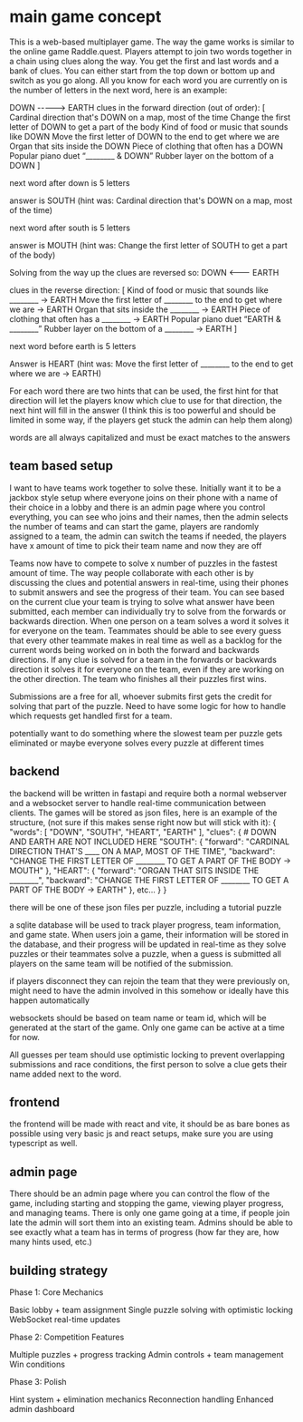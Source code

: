 # main game concept

This is a web-based multiplayer game. The way the game works is similar to the online game Raddle.quest. Players attempt to join two words together in a chain using clues along the way. You get the first and last words and a bank of clues. You can either start from the top down or bottom up and switch as you go along. All you know for each word you are currently on is the number of letters in the next word, here is an example:

DOWN -----> EARTH
clues in the forward direction (out of order): [
    Cardinal direction that's DOWN on a map, most of the time
    Change the first letter of DOWN to get a part of the body
    Kind of food or music that sounds like DOWN
    Move the first letter of DOWN to the end to get where we are
    Organ that sits inside the DOWN
    Piece of clothing that often has a DOWN
    Popular piano duet “________ & DOWN”
    Rubber layer on the bottom of a DOWN
]

next word after down is 5 letters

answer is SOUTH (hint was: Cardinal direction that's DOWN on a map, most of the time)

next word after south is 5 letters

answer is MOUTH (hint was: Change the first letter of SOUTH to get a part of the body)

Solving from the way up the clues are reversed so:
DOWN <--- EARTH

clues in the reverse direction: [
    Kind of food or music that sounds like ________ → EARTH
    Move the first letter of ________ to the end to get where we are → EARTH
    Organ that sits inside the ________ → EARTH
    Piece of clothing that often has a ________ → EARTH
    Popular piano duet “EARTH & ________”
    Rubber layer on the bottom of a ________ → EARTH
]

next word before earth is 5 letters

Answer is HEART (hint was: Move the first letter of ________ to the end to get where we are → EARTH)

For each word there are two hints that can be used, the first hint for that direction will let the players know which clue to use for that direction, the next hint will fill in the answer (I think this is too powerful and should be limited in some way, if the players get stuck the admin can help them along)

words are all always capitalized and must be exact matches to the answers

## team based setup

I want to have teams work together to solve these. Initially want it to be a jackbox style setup where everyone joins on their phone with a name of their choice in a lobby and there is an admin page where you control everything, you can see who joins and their names, then the admin selects the number of teams and can start the game, players are randomly assigned to a team, the admin can switch the teams if needed, the players have x amount of time to pick their team name and now they are off

Teams now have to compete to solve x number of puzzles in the fastest amount of time. The way people collaborate with each other is by discussing the clues and potential answers in real-time, using their phones to submit answers and see the progress of their team. You can see based on the current clue your team is trying to solve what answer have been submitted, each member can individually try to solve from the forwards or backwards direction. When one person on a team solves a word it solves it for everyone on the team. Teammates should be able to see every guess that every other teammate makes in real time as well as a backlog for the current words being worked on in both the forward and backwards directions. If any clue is solved for a team in the forwards or backwards direction it solves it for everyone on the team, even if they are working on the other direction. The team who finishes all their puzzles first wins.

Submissions are a free for all, whoever submits first gets the credit for solving that part of the puzzle. Need to have some logic for how to handle which requests get handled first for a team.

potentially want to do something where the slowest team per puzzle gets eliminated or maybe everyone solves every puzzle at different times

## backend

the backend will be written in fastapi and require both a normal webserver and a websocket server to handle real-time communication between clients. The games will be stored as json files, here is an example of the structure, (not sure if this makes sense right now but will stick with it):
{
    "words": [
        "DOWN",
        "SOUTH",
        "HEART",
        "EARTH"
    ],
    "clues": {
        # DOWN AND EARTH ARE NOT INCLUDED HERE
        "SOUTH": {
            "forward": "CARDINAL DIRECTION THAT'S ____ ON A MAP, MOST OF THE TIME",
            "backward": "CHANGE THE FIRST LETTER OF ________ TO GET A PART OF THE BODY -> MOUTH"
        },
        "HEART": {
            "forward": "ORGAN THAT SITS INSIDE THE ________",
            "backward": "CHANGE THE FIRST LETTER OF ________ TO GET A PART OF THE BODY -> EARTH"
        },
        etc...
    }
}

there will be one of these json files per puzzle, including a tutorial puzzle

a sqlite database will be used to track player progress, team information, and game state.
When users join a game, their information will be stored in the database, and their progress will be updated in real-time as they solve puzzles or their teammates solve a puzzle, when a guess is submitted all players on the same team will be notified of the submission.

if players disconnect they can rejoin the team that they were previously on, might need to have the admin involved in this somehow or ideally have this happen automatically

websockets should be based on team name or team id, which will be generated at the start of the game. Only one game can be active at a time for now.

All guesses per team should use optimistic locking to prevent overlapping submissions and race conditions, the first person to solve a clue gets their name added next to the word.

## frontend

the frontend will be made with react and vite, it should be as bare bones as possible using very basic js and react setups, make sure you are using typescript as well.

## admin page

There should be an admin page where you can control the flow of the game, including starting and stopping the game, viewing player progress, and managing teams. There is only one game going at a time, if people join late the admin will sort them into an existing team. Admins should be able to see exactly what a team has in terms of progress (how far they are, how many hints used, etc.)


## building strategy

Phase 1: Core Mechanics

Basic lobby + team assignment
Single puzzle solving with optimistic locking
WebSocket real-time updates

Phase 2: Competition Features

Multiple puzzles + progress tracking
Admin controls + team management
Win conditions

Phase 3: Polish

Hint system + elimination mechanics
Reconnection handling
Enhanced admin dashboard

